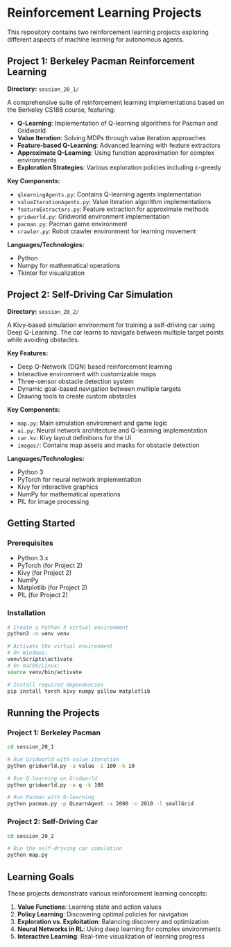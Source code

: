 # Reinforcement Learning Projects

This repository contains two reinforcement learning projects exploring different aspects of machine learning for autonomous agents.

## Project 1: Berkeley Pacman Reinforcement Learning

**Directory:** `session_20_1/`

A comprehensive suite of reinforcement learning implementations based on the Berkeley CS188 course, featuring:

- **Q-Learning**: Implementation of Q-learning algorithms for Pacman and Gridworld
- **Value Iteration**: Solving MDPs through value iteration approaches
- **Feature-based Q-Learning**: Advanced learning with feature extractors
- **Approximate Q-Learning**: Using function approximation for complex environments
- **Exploration Strategies**: Various exploration policies including ε-greedy

**Key Components:**
- `qlearningAgents.py`: Contains Q-learning agents implementation
- `valueIterationAgents.py`: Value iteration algorithm implementations
- `featureExtractors.py`: Feature extraction for approximate methods
- `gridworld.py`: Gridworld environment implementation
- `pacman.py`: Pacman game environment
- `crawler.py`: Robot crawler environment for learning movement

**Languages/Technologies:**
- Python
- Numpy for mathematical operations
- Tkinter for visualization

## Project 2: Self-Driving Car Simulation

**Directory:** `session_20_2/`

A Kivy-based simulation environment for training a self-driving car using Deep Q-Learning. The car learns to navigate between multiple target points while avoiding obstacles.

**Key Features:**
- Deep Q-Network (DQN) based reinforcement learning
- Interactive environment with customizable maps
- Three-sensor obstacle detection system
- Dynamic goal-based navigation between multiple targets
- Drawing tools to create custom obstacles

**Key Components:**
- `map.py`: Main simulation environment and game logic
- `ai.py`: Neural network architecture and Q-learning implementation
- `car.kv`: Kivy layout definitions for the UI
- `images/`: Contains map assets and masks for obstacle detection

**Languages/Technologies:**
- Python 3
- PyTorch for neural network implementation
- Kivy for interactive graphics
- NumPy for mathematical operations
- PIL for image processing

## Getting Started

### Prerequisites

- Python 3.x
- PyTorch (for Project 2)
- Kivy (for Project 2)
- NumPy
- Matplotlib (for Project 2)
- PIL (for Project 2)

### Installation

```bash
# Create a Python 3 virtual environment
python3 -m venv venv

# Activate the virtual environment
# On Windows:
venv\Scripts\activate
# On macOS/Linux:
source venv/bin/activate

# Install required dependencies
pip install torch kivy numpy pillow matplotlib
```

## Running the Projects

### Project 1: Berkeley Pacman

```bash
cd session_20_1

# Run Gridworld with value iteration
python gridworld.py -a value -i 100 -k 10

# Run Q-learning on Gridworld
python gridworld.py -a q -k 100

# Run Pacman with Q-learning
python pacman.py -p QLearnAgent -x 2000 -n 2010 -l smallGrid
```

### Project 2: Self-Driving Car

```bash
cd session_20_2

# Run the self-driving car simulation
python map.py
```

## Learning Goals

These projects demonstrate various reinforcement learning concepts:

1. **Value Functions**: Learning state and action values
2. **Policy Learning**: Discovering optimal policies for navigation
3. **Exploration vs. Exploitation**: Balancing discovery and optimization
4. **Neural Networks in RL**: Using deep learning for complex environments
5. **Interactive Learning**: Real-time visualization of learning progress
